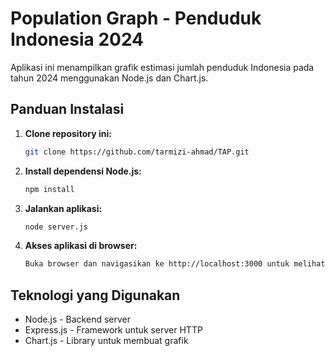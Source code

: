 # Population Graph - Penduduk Indonesia 2024

Aplikasi ini menampilkan grafik estimasi jumlah penduduk Indonesia pada tahun 2024 menggunakan Node.js dan Chart.js.

## Panduan Instalasi

1. **Clone repository ini:**

   ```bash
   git clone https://github.com/tarmizi-ahmad/TAP.git

2. **Install dependensi Node.js:**

   ```bash
   npm install

3. **Jalankan aplikasi:**

   ```bash
   node server.js

4. **Akses aplikasi di browser:**

   ```bash
   Buka browser dan navigasikan ke http://localhost:3000 untuk melihat grafik penduduk Indonesia 2024.

## Teknologi yang Digunakan
- Node.js - Backend server
- Express.js - Framework untuk server HTTP
- Chart.js - Library untuk membuat grafik
